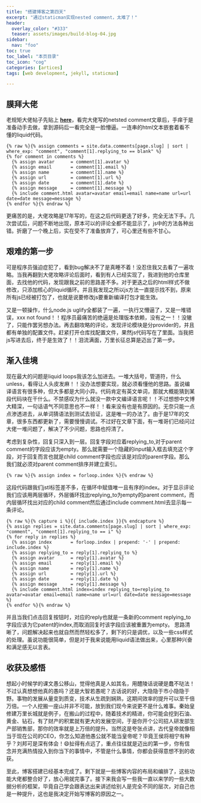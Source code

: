 ```yaml
---
title: "搭建博客之第四天"
excerpt: "通过staticman实现nested comment，太难了！"
header:
  overlay_color: "#333"
  teaser: assets/images/build-blog-04.jpg
sidebar:
  nav: "foo"
toc: true
toc_label: "本页目录"
toc_icon: "cog"
categories: [artices]
tags: [web development, jekyll, staticman]

---
```

## 膜拜大佬
老规矩大佬帖子先贴上 [**here**](https://mademistakes.com/articles/improving-jekyll-static-comments/)，看完大佬写的netsted comment文章后，手痒于是准备动手去做，拿到源码后一看完全是一脸懵逼。一连串的html文本嵌套着看不懂的liquid代码。
```liquid
{% raw %}{% assign comments = site.data.comments[page.slug] | sort | where_exp: "comment", "comment[1].replying_to == blank" %}
{% for comment in comments %}
  {% assign avatar      = comment[1].avatar %}
  {% assign email       = comment[1].email %}
  {% assign name        = comment[1].name %}
  {% assign url         = comment[1].url %}
  {% assign date        = comment[1].date %}
  {% assign message     = comment[1].message %}
  {% include comment.html avatar=avatar email=email name=name url=url date=date message=message %}
{% endfor %}{% endraw %}
```
更痛苦的是，大佬攻略是17年写的，在这之后代码更迭了好多，完全无法下手。几次尝试后，问题不断地出现，原本可以的评论全都不能显示了，js中的方法各种出错。折磨了一个晚上后，实在受不了准备放弃了，可心里还有些不甘心。
## 艰难的第一步  
可是程序员强迫症犯了，看到bug解决不了是真睡不着！没忍住我又去看了一遍攻略。当我再翻到大佬攻略评论后面时，看到有人已经实现了，我进到他的仓库里面，去找他的代码，发现跟我之前的思路差不多。对于更迭之后的html样式不做修改，只添加核心的liquid循环。并且我发现之所以js方法一直提示找不到，原来所有js已经被打包了，也就是说要修改js要重新编译打包才能生效。

又是一顿操作，什么node.js uglify全都装了一遍，一执行又懵逼了，又是一堆错误，xxx not found！！程序员最痛苦的绝逼是处理版本依赖，没有之一！！没辙了，只能作罢另想办法。再去翻攻略的评论，发现评论模块是分provider的，并且都有单独的配置文件。赶紧打开仓库找配置文件，果然js代码写在了里面。当我把js写进去后，终于是生效了！！泪流满面，万里长征总算是迈出了第一步。
## 渐入佳境
现在最大的问题是liquid loops我该怎么加进去。一堆大括号，管道符，什么unless，看得让人头皮发麻！！没办法想要实现，就必须看懂他的思路。虽说编译语言有很多种，但大多都是大同小异。代码肯定有英文单词，那就大概能猜到某段代码块在干什么。不禁感叹为什么就没一款中文编译语言呢！！不过想想中文博大精深，一句话语气不同意思也不一样！！看来没有也是有原因的。无奈只能一点点渗透进去，从单词猜语法到测试去验证，这是唯一的办法了。由于是17年的文章，很多东西都更新了，需要慢慢调试。不过好在文章下面，有一堆哥们已经问过大佬一堆问题了，解决了不少问题，思路也捋清了。

考虑到复杂性，回复只深入到一层。回复字段对应着replying_to,对于parent comment的字段应该为empty。那么就需要一个隐藏的input输入框去填充这个字段，对于回复而言也就是child comment字段也应该是对应的parent字段。那么我们就必须对parent comment排序并建立索引。
```liquid
{% raw %}{% assign index = forloop.index %}{% endraw %}
```
这段代码跟我们jstl标签差不多，在循环中赋值唯一且有序的index。对于显示评论我们应该用两层循环，外层循环找出replying_to为empty的parent comment，而内层循环找出对应的child comment然后通过include comment.html去显示每一条评论。
```liquid
{% raw %}{% capture i %}{{ include.index }}{% endcapture %}
{% assign replies = site.data.comments[page.slug] | sort | where_exp: "comment", "comment[1].replying_to == i" %}
{% for reply in replies %}
  {% assign index       = forloop.index | prepend: '-' | prepend: include.index %}
  {% assign replying_to = reply[1].replying_to %}
  {% assign avatar      = reply[1].avatar %}
  {% assign email       = reply[1].email %}
  {% assign name        = reply[1].name %}
  {% assign url         = reply[1].url %}
  {% assign date        = reply[1].date %}
  {% assign message     = reply[1].message %}
  {% include comment.html index=index replying_to=replying_to avatar=avatar email=email name=name url=url date=date message=message %}
{% endfor %}{% endraw %}
```
并且当我们点击回复按钮时，对应的reply也就是一条新的comment replying_to字段应该为它patent的index,而取消回复时该字段应该被重置为empty。
思路清晰了，问题解决起来也就自然而然轻松多了，剩下的只是调优，以及一些css样式的处理。虽说功能很简单，但是对于我来说能用liquid语法做出来，心里那种兴奋和满足感无以言表。
## 收获及感悟
想起小时候学的课文愚公移山，觉得他真是人如其名，用醴陵话说硬是蠢不哒法！不过认真想想他真的愚吗？还是大智若愚呢？古话说的好，大隐隐于市小隐隐于野。事物的发展从量变到质变，技术从生疏到娴熟，这期间效率的提升可以至千倍万倍。一个人挖搬一座山并非不可能，放到我们现今来说更不是什么难事。秦始皇修建万里长城就是例子，在搬山的过程中，随着技术的精进，你可能会挖到石油、黄金、钻石，有了财产的积累就有更大的发展空间，于是你开个公司招人研发部生产部销售部，那你的效率就是上万倍的提升。当然这是夸张点讲，古代皇帝就像相当于现在公司的CEO，你怎么知道他愚公就不能当皇帝呢？毕竟王侯将相宁有种乎？刘邦可是深有体会！😄扯得有点远了，重点往往就是迈出的第一步，你有信念并充满热情投入到你当下的事情中，不管是什么事情，你都会获得意想不到的收获。

至此，博客搭建已经基本完成了。剩下就是一些博客内容的布局和编排了，这些功能大佬都整合好了，放心用就完事了。接下来我会写一些我一直以来学的一些大数据分析的框架，毕竟自己学会跟表达出来讲述给别人是完全不同的层次，对自己也是一种提升，这也是我决定开始写博客的原因之一。
